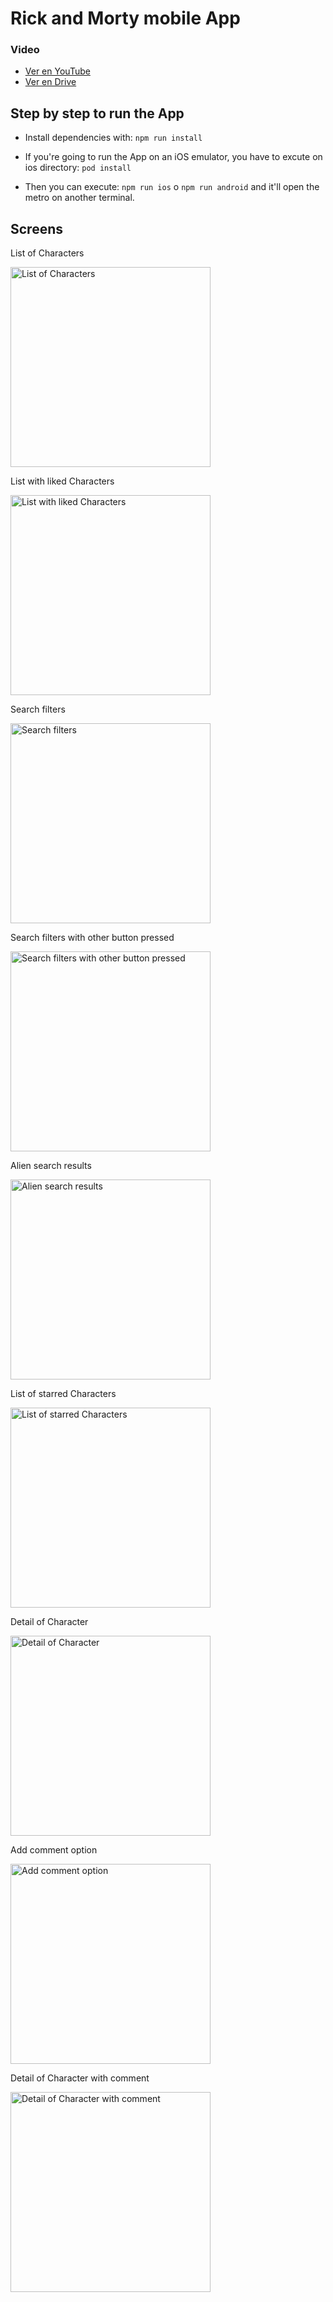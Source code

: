 # Rick and Morty mobile App

### Video

- <a href="https://youtube.com/shorts/Y6tBiRqt7OA?feature=share" target="_blank">Ver en YouTube</a>
- <a href="https://drive.google.com/drive/folders/1eL6qYESN6-5ZZEzl0XjIXl7U-Eo_R83W?usp=sharing" target="_blank">Ver en Drive</a>

## Step by step to run the App

- Install dependencies with:
```npm run install```

- If you're going to run the App on an iOS emulator, you have to excute on ios directory:
```pod install```

- Then you can execute:
```npm run ios``` o ```npm run android``` and it'll open the metro on another terminal.


## Screens

<p>List of Characters</p>
<img src="./results/list-of-characters.png" alt="List of Characters" width="320"/>

<p>List with liked Characters</p>
<img src="./results/list-with-like.png" alt="List with liked Characters" width="320"/>

<p>Search filters</p>
<img src="./results/search-filters.png" alt="Search filters" width="320"/>

<p>Search filters with other button pressed</p>
<img src="./results/search-filters-2.png" alt="Search filters with other button pressed" width="320"/>

<p>Alien search results</p>
<img src="./results/alien-search-result.png" alt="Alien search results" width="320"/>

<p>List of starred Characters</p>
<img src="./results/starred-characters.png" alt="List of starred Characters" width="320"/>

<p>Detail of Character</p>
<img src="./results/detail.png" alt="Detail of Character" width="320"/>

<p>Add comment option</p>
<img src="./results/add-comment-option.png" alt="Add comment option" width="320"/>

<p>Detail of Character with comment</p>
<img src="./results/detail-with-comment.png" alt="Detail of Character with comment" width="320"/>

